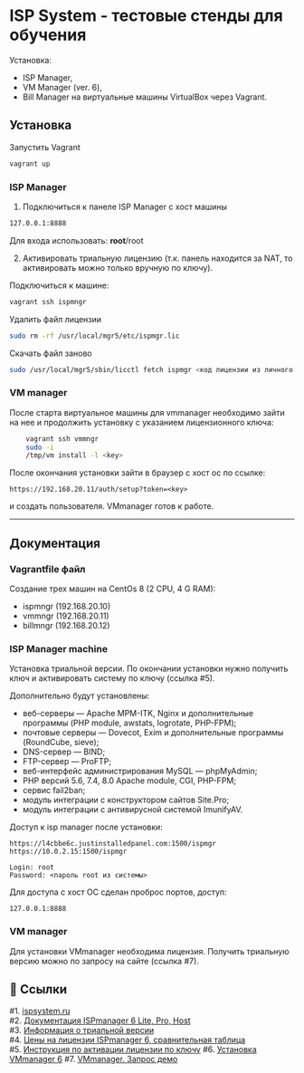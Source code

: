 # ISP System - тестовые стенды для обучения

Установка:

- ISP Manager,
- VM Manager (ver. 6),
- Bill Manager
  на виртуальные машины VirtualBox через Vagrant.

## Установка

Запустить Vagrant

```bash
vagrant up
```

### ISP Manager

1. Подключиться к панеле ISP Manager с хост машины

```bash
127.0.0.1:8888
```

Для входа использовать: **root**/root

2. Активировать триальную лицензию (т.к. панель находится за NAT, то активировать можно только вручную по ключу).

Подключиться к машине:

```bash
vagrant ssh ispmngr
```

Удалить файл лицензии

```bash
sudo rm -rf /usr/local/mgr5/etc/ispmgr.lic
```

Скачать файл заново

```bash
sudo /usr/local/mgr5/sbin/licctl fetch ispmgr <код лицензии из личного кабинет>
```

### VM manager

После старта виртуальное машины для vmmanager необходимо зайти на нее и продолжить установку с указанием лицензионного ключа:

```bash
    vagrant ssh vmmngr
    sudo -i
    /tmp/vm install -l <key>
```

После окончания установки зайти в браузер с хост ос по ссылке:

```
https://192.168.20.11/auth/setup?token=<key>
```

и создать пользователя.
VMmanager готов к работе.

---

## Документация

### Vagrantfile файл

Создание трех машин на CentOs 8 (2 CPU, 4 G RAM):

- ispmngr (192.168.20.10)
- vmmngr (192.168.20.11)
- billmngr (192.168.20.12)

### ISP Manager machine

Установка триальной версии. По окончании установки нужно получить ключ и активировать систему по ключу (ссылка #5).

Дополнительно будут установлены:

- веб-серверы — Apache MPM-ITK, Nginx и дополнительные программы (PHP module, awstats, logrotate, PHP-FPM);
- почтовые серверы — Dovecot, Exim и дополнительные программы (RoundCube, sieve);
- DNS-сервер — BIND;
- FTP-сервер — ProFTP;
- веб-интерфейс администрирования MySQL — phpMyAdmin;
- PHP версий 5.6, 7.4, 8.0 Apache module, CGI, PHP-FPM;
- сервис fail2ban;
- модуль интеграции с конструктором сайтов Site.Pro;
- модуль интеграции с антивирусной системой ImunifyAV.

Доступ к isp manager после установки:

    https://l4cbbe6c.justinstalledpanel.com:1500/ispmgr
    https://10.0.2.15:1500/ispmgr

    Login: root
    Password: <пароль root из системы>

Для доступа с хост ОС сделан проброс портов, доступ:

    127.0.0.1:8888

### VM manager

Для установки VMmanager необходима лицензия. Получить
триальную версию можно по запросу на сайте (ссылка #7).

## 🔗 Ссылки

#1. [ispsystem.ru](https://docs.ispsystem.ru/)  
#2. [Документация ISPmanager 6 Lite, Pro, Host](https://docs.ispsystem.ru/ispmanager6-lite)  
#3. [Информация о триальной версии](https://www.ispsystem.ru/support/knowledge-base/trials)  
#4. [Цены на лицензии ISPmanager 6, сравнительная таблица](https://www.isplicense.ru/services/ispsystem/ispmanager6/)  
#5. [Инструкция по активации лицензии по ключу](https://docs.ispsystem.ru/coremanager/litsenzii-ispsystem/aktivatsiya-litsenzii-po-klyuchu)
#6. [Установка VMmanager 6](https://docs.ispsystem.ru/vmmanager-admin/ustanovka-i-nachalo-raboty/ustanovka)
#7. [VMmanager. Запрос демо](https://www.ispsystem.ru/software/vmmanager)
